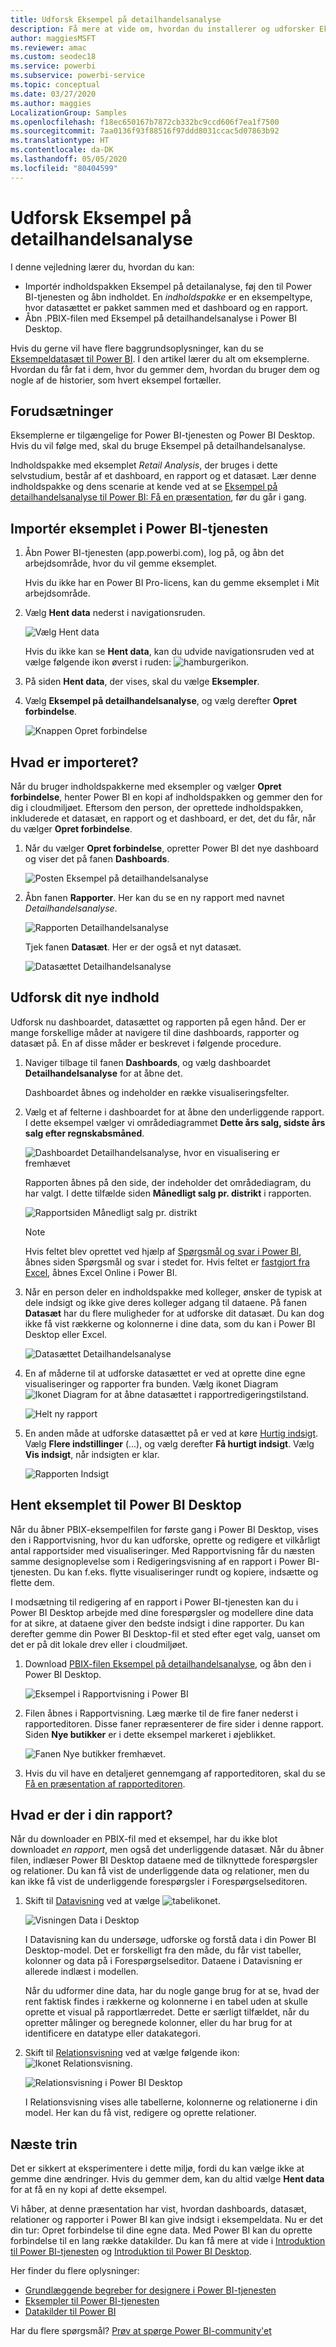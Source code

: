 ```yaml
---
title: Udforsk Eksempel på detailhandelsanalyse
description: Få mere at vide om, hvordan du installerer og udforsker Eksempel på detailhandelsanalyse i Power BI-tjenesten og Power BI Desktop.
author: maggiesMSFT
ms.reviewer: amac
ms.custom: seodec18
ms.service: powerbi
ms.subservice: powerbi-service
ms.topic: conceptual
ms.date: 03/27/2020
ms.author: maggies
LocalizationGroup: Samples
ms.openlocfilehash: f18ec650167b7872cb332bc9ccd606f7ea1f7500
ms.sourcegitcommit: 7aa0136f93f88516f97ddd8031ccac5d07863b92
ms.translationtype: HT
ms.contentlocale: da-DK
ms.lasthandoff: 05/05/2020
ms.locfileid: "80404599"
---
```

# <a name="explore-the-retail-analysis-sample"></a>Udforsk Eksempel på detailhandelsanalyse

I denne vejledning lærer du, hvordan du kan: 
- Importér indholdspakken Eksempel på detailanalyse, føj den til Power BI-tjenesten og åbn indholdet. En *indholdspakke* er en eksempeltype, hvor datasættet er pakket sammen med et dashboard og en rapport. 
- Åbn .PBIX-filen med Eksempel på detailhandelsanalyse i Power BI Desktop.

Hvis du gerne vil have flere baggrundsoplysninger, kan du se [Eksempeldatasæt til Power BI](sample-datasets.md). I den artikel lærer du alt om eksemplerne. Hvordan du får fat i dem, hvor du gemmer dem, hvordan du bruger dem og nogle af de historier, som hvert eksempel fortæller. 

## <a name="prerequisites"></a>Forudsætninger
Eksemplerne er tilgængelige for Power BI-tjenesten og Power BI Desktop. Hvis du vil følge med, skal du bruge Eksempel på detailhandelsanalyse.

Indholdspakke med eksemplet *Retail Analysis*, der bruges i dette selvstudium, består af et dashboard, en rapport og et datasæt.
Lær denne indholdspakke og dens scenarie at kende ved at se [Eksempel på detailhandelsanalyse til Power BI: Få en præsentation](sample-retail-analysis.md), før du går i gang.

## <a name="import-the-sample-in-the-power-bi-service"></a>Importér eksemplet i Power BI-tjenesten

1. Åbn Power BI-tjenesten (app.powerbi.com), log på, og åbn det arbejdsområde, hvor du vil gemme eksemplet. 

    Hvis du ikke har en Power BI Pro-licens, kan du gemme eksemplet i Mit arbejdsområde.

2. Vælg **Hent data** nederst i navigationsruden. 

   ![Vælg Hent data](media/sample-datasets/power-bi-get-data.png)

   Hvis du ikke kan se **Hent data**, kan du udvide navigationsruden ved at vælge følgende ikon øverst i ruden: ![hamburgerikon](media/sample-tutorial-connect-to-the-samples/expand-nav.png).

5. På siden **Hent data**, der vises, skal du vælge **Eksempler**.
   
6. Vælg **Eksempel på detailhandelsanalyse**, og vælg derefter **Opret forbindelse**.   
   
   ![Knappen Opret forbindelse](media/sample-tutorial-connect-to-the-samples/pbi_retailanalysissampleconnect.png)

## <a name="what-was-imported"></a>Hvad er importeret?
Når du bruger indholdspakkerne med eksempler og vælger **Opret forbindelse**, henter Power BI en kopi af indholdspakken og gemmer den for dig i cloudmiljøet. Eftersom den person, der oprettede indholdspakken, inkluderede et datasæt, en rapport og et dashboard, er det, det du får, når du vælger **Opret forbindelse**. 

1. Når du vælger **Opret forbindelse**, opretter Power BI det nye dashboard og viser det på fanen **Dashboards**. 
   
   ![Posten Eksempel på detailhandelsanalyse](media/sample-retail-analysis/retail-entry.png)
2. Åbn fanen **Rapporter**. Her kan du se en ny rapport med navnet *Detailhandelsanalyse*.
   
   ![Rapporten Detailhandelsanalyse](media/sample-tutorial-connect-to-the-samples/power-bi-new-report.png)
   
   Tjek fanen **Datasæt**. Her er der også et nyt datasæt.
   
   ![Datasættet Detailhandelsanalyse](media/sample-tutorial-connect-to-the-samples/power-bi-new-dataset.png)

## <a name="explore-your-new-content"></a>Udforsk dit nye indhold
Udforsk nu dashboardet, datasættet og rapporten på egen hånd. Der er mange forskellige måder at navigere til dine dashboards, rapporter og datasæt på. En af disse måder er beskrevet i følgende procedure.  

1. Naviger tilbage til fanen **Dashboards**, og vælg dashboardet **Detailhandelsanalyse** for at åbne det.       

   Dashboardet åbnes og indeholder en række visualiseringsfelter.   
 
1. Vælg et af felterne i dashboardet for at åbne den underliggende rapport. I dette eksempel vælger vi områdediagrammet **Dette års salg, sidste års salg efter regnskabsmåned**.  

   ![Dashboardet Detailhandelsanalyse, hvor en visualisering er fremhævet](media/sample-tutorial-connect-to-the-samples/power-bi-dashboards2new.png)

   Rapporten åbnes på den side, der indeholder det områdediagram, du har valgt. I dette tilfælde siden **Månedligt salg pr. distrikt** i rapporten.
   
   ![Rapportsiden Månedligt salg pr. distrikt](media/sample-tutorial-connect-to-the-samples/power-bi-report.png)
   
   > [!NOTE]
   > Hvis feltet blev oprettet ved hjælp af [Spørgsmål og svar i Power BI](power-bi-tutorial-q-and-a.md), åbnes siden Spørgsmål og svar i stedet for. Hvis feltet er [fastgjort fra Excel](service-dashboard-pin-tile-from-excel.md), åbnes Excel Online i Power BI.
   > 
   > 
1. Når en person deler en indholdspakke med kolleger, ønsker de typisk at dele indsigt og ikke give deres kolleger adgang til dataene. På fanen **Datasæt** har du flere muligheder for at udforske dit datasæt. Du kan dog ikke få vist rækkerne og kolonnerne i dine data, som du kan i Power BI Desktop eller Excel. 
   
   ![Datasættet Detailhandelsanalyse](media/sample-tutorial-connect-to-the-samples/power-bi-new-dataset.png)
   
1. En af måderne til at udforske datasættet er ved at oprette dine egne visualiseringer og rapporter fra bunden. Vælg ikonet Diagram ![Ikonet Diagram](media/sample-tutorial-connect-to-the-samples/power-bi-chart-icon4.png) for at åbne datasættet i rapportredigeringstilstand.
     
   ![Helt ny rapport](media/sample-tutorial-connect-to-the-samples/power-bi-report-editing.png)

1. En anden måde at udforske datasættet på er ved at køre [Hurtig indsigt](consumer/end-user-insights.md). Vælg **Flere indstillinger** (...), og vælg derefter **Få hurtigt indsigt**. Vælg **Vis indsigt**, når indsigten er klar.
     
    ![Rapporten Indsigt](media/sample-tutorial-connect-to-the-samples/power-bi-insights.png)

## <a name="download-the-sample-in-power-bi-desktop"></a>Hent eksemplet til Power BI Desktop 
Når du åbner PBIX-eksempelfilen for første gang i Power BI Desktop, vises den i Rapportvisning, hvor du kan udforske, oprette og redigere et vilkårligt antal rapportsider med visualiseringer. Med Rapportvisning får du næsten samme designoplevelse som i Redigeringsvisning af en rapport i Power BI-tjenesten. Du kan f.eks. flytte visualiseringer rundt og kopiere, indsætte og flette dem. 

I modsætning til redigering af en rapport i Power BI-tjenesten kan du i Power BI Desktop arbejde med dine forespørgsler og modellere dine data for at sikre, at dataene giver den bedste indsigt i dine rapporter. Du kan derefter gemme din Power BI Desktop-fil et sted efter eget valg, uanset om det er på dit lokale drev eller i cloudmiljøet.

1. Download [PBIX-filen Eksempel på detailhandelsanalyse](https://download.microsoft.com/download/9/6/D/96DDC2FF-2568-491D-AAFA-AFDD6F763AE3/Retail%20Analysis%20Sample%20PBIX.pbix), og åbn den i Power BI Desktop. 

    ![Eksempel i Rapportvisning i Power BI](media/sample-tutorial-connect-to-the-samples/power-bi-samples-desktop.png)

1. Filen åbnes i Rapportvisning. Læg mærke til de fire faner nederst i rapporteditoren. Disse faner repræsenterer de fire sider i denne rapport. Siden **Nye butikker** er i dette eksempel markeret i øjeblikket. 

    ![Fanen Nye butikker fremhævet](media/sample-tutorial-connect-to-the-samples/power-bi-sample-tabs.png).

1. Hvis du vil have en detaljeret gennemgang af rapporteditoren, skal du se [Få en præsentation af rapporteditoren](service-the-report-editor-take-a-tour.md).

## <a name="whats-in-your-report"></a>Hvad er der i din rapport?
Når du downloader en PBIX-fil med et eksempel, har du ikke blot downloadet *en rapport*, men også det underliggende datasæt. Når du åbner filen, indlæser Power BI Desktop dataene med de tilknyttede forespørgsler og relationer. Du kan få vist de underliggende data og relationer, men du kan ikke få vist de underliggende forespørgsler i Forespørgselseditoren.


1. Skift til [Datavisning](desktop-data-view.md) ved at vælge ![tabelikonet](media/sample-tutorial-connect-to-the-samples/power-bi-data-icon.png).
 
    ![Visningen Data i Desktop](media/sample-tutorial-connect-to-the-samples/power-bi-desktop-sample-data.png)

    I Datavisning kan du undersøge, udforske og forstå data i din Power BI Desktop-model. Det er forskelligt fra den måde, du får vist tabeller, kolonner og data på i Forespørgselseditor. Dataene i Datavisning er allerede indlæst i modellen.

    Når du udformer dine data, har du nogle gange brug for at se, hvad der rent faktisk findes i rækkerne og kolonnerne i en tabel uden at skulle oprette et visual på rapportlærredet. Dette er særligt tilfældet, når du opretter målinger og beregnede kolonner, eller du har brug for at identificere en datatype eller datakategori.

1. Skift til [Relationsvisning](desktop-relationship-view.md) ved at vælge følgende ikon: ![Ikonet Relationsvisning](media/sample-tutorial-connect-to-the-samples/power-bi-desktop-relationship-icon.png).
 
    ![Relationsvisning i Power BI Desktop](media/sample-tutorial-connect-to-the-samples/power-bi-relationships.png)

    I Relationsvisning vises alle tabellerne, kolonnerne og relationerne i din model. Her kan du få vist, redigere og oprette relationer.

## <a name="next-steps"></a>Næste trin
Det er sikkert at eksperimentere i dette miljø, fordi du kan vælge ikke at gemme dine ændringer. Hvis du gemmer dem, kan du altid vælge **Hent data** for at få en ny kopi af dette eksempel.

Vi håber, at denne præsentation har vist, hvordan dashboards, datasæt, relationer og rapporter i Power BI kan give indsigt i eksempeldata. Nu er det din tur: Opret forbindelse til dine egne data. Med Power BI kan du oprette forbindelse til en lang række datakilder. Du kan få mere at vide i [Introduktion til Power BI-tjenesten](service-get-started.md) og [Introduktion til Power BI Desktop](desktop-getting-started.md).  

Her finder du flere oplysninger:  
- [Grundlæggende begreber for designere i Power BI-tjenesten](service-basic-concepts.md)
- [Eksempler til Power BI-tjenesten](sample-datasets.md)
- [Datakilder til Power BI](service-get-data.md)

Har du flere spørgsmål? [Prøv at spørge Power BI-community'et](https://community.powerbi.com/)

